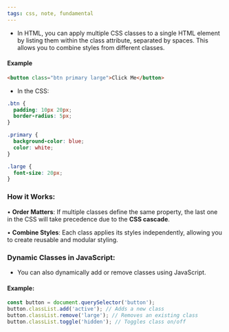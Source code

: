 ```yaml
---
tags: css, note, fundamental
---
```


- In HTML, you can apply multiple CSS classes to a single HTML element by listing them within the class attribute, separated by spaces. This allows you to combine styles from different classes.

#### Example

```html
<button class="btn primary large">Click Me</button>
```

- In the CSS:

```css
.btn {
  padding: 10px 20px;
  border-radius: 5px;
}

.primary {
  background-color: blue;
  color: white;
}

.large {
  font-size: 20px;
}
```


### How it Works:
• **Order Matters**: If multiple classes define the same property, the last one in the CSS will take precedence due to the **CSS cascade**.

• **Combine Styles**: Each class applies its styles independently, allowing you to create reusable and modular styling.

  

### Dynamic Classes in JavaScript:

- You can also dynamically add or remove classes using JavaScript.

#### Example:

```js
const button = document.querySelector('button');
button.classList.add('active'); // Adds a new class
button.classList.remove('large'); // Removes an existing class
button.classList.toggle('hidden'); // Toggles class on/off
```
